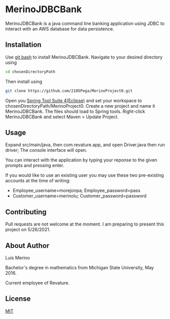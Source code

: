 # MerinoJDBCBank

MerinoJDBCBank is a java  command line banking application using JDBC to interact with an AWS database for data persistence. 

## Installation

Use [git bash](https://git-scm.com/downloads) to install MerinoJDBCBank. Navigate to your desired directory using
```bash
cd chosenDirectoryPath
```
Then install using

```bash
git clone https://github.com/2105Pega/MerinoProject0.git
```
Open you [Spring Tool Suite 4(Eclipse)](https://spring.io/tools) and set your workspace to chosenDirectoryPath/MerinoProject0. Create a new project and name it MerinoJDBCBank. The files should load to Spring tools. Right-click MerinoJDBCBank and select Maven > Update Project.

## Usage

Expand src/main/java, then com.revature.app, and open Driver.java then run driver; The console interface will open.

You can interact with the application by typing your reponse to the given prompts and pressing enter.

If you would like to use an existing user you may use these two pre-existing accounts at the time of writing:

* Employee_username=morejonpa; Employee_password=pass
* Customer_username=merinolu; Customer_password=password

## Contributing
Pull requests are not welcome at the moment. I am preparing to present this project on 5/26/2021.
## About Author
Luis Merino

Bachelor's degree in mathematics from Michigan State University, May 2016.

Current employee of Revature.
## License
[MIT](https://choosealicense.com/licenses/mit/)